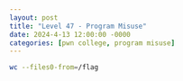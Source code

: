 ```yaml
---
layout: post
title: "Level 47 - Program Misuse"
date: 2024-4-13 12:00:00 -0000
categories: [pwn college, program misuse]
---
```


```bash
wc --files0-from=/flag
```